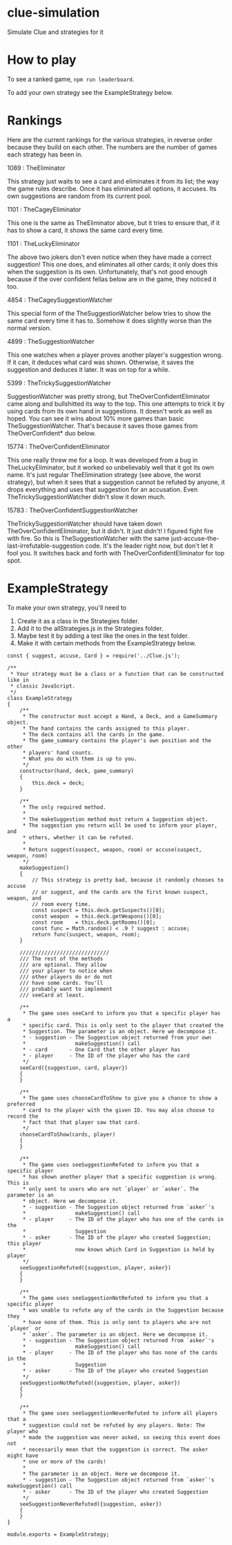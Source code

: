 # clue-simulation
Simulate Clue and strategies for it

# How to play

To see a ranked game, `npm run leaderboard`.

To add your own strategy see the ExampleStrategy below.

# Rankings

Here are the current rankings for the various strategies, in reverse order because they build on each other. The numbers are the number of games each strategy has been in.

1089 : TheEliminator

This strategy just waits to see a card and eliminates it from its list; the way the game rules describe. Once it has eliminated all options, it accuses. Its own suggestions are random from its current pool.

1101 : TheCageyEliminator

This one is the same as TheEliminator above, but it tries to ensure that, if it has to show a card, it shows the same card every time.

1101 : TheLuckyEliminator

The above two jokers don't even notice when they have made a correct suggestion! This one does, and eliminates all other cards; it only does this when the suggestion is its own. Unfortunately, that's not good enough because if the over confident fellas below are in the game, they noticed it too.

4854 : TheCageySuggestionWatcher

This special form of the TheSuggestionWatcher below tries to show the same card every time it has to. Somehow it does slightly worse than the normal version.

4899 : TheSuggestionWatcher

This one watches when a player proves another player's suggestion wrong. If it can, it deduces what card was shown. Otherwise, it saves the suggestion and deduces it later. It was on top for a while.

5399 : TheTrickySuggestionWatcher

SuggestionWatcher was pretty strong, but TheOverConfidentEliminator came along and bullshitted its way to the top. This one attempts to trick it by using cards from its own hand in suggestions. It doesn't work as well as hoped. You can see it wins about 10% more games than basic TheSuggestionWatcher. That's because it saves those games from TheOverConfident* duo below.

15774 : TheOverConfidentEliminator

This one really threw me for a loop. It was developed from a bug in TheLuckyEliminator, but it worked so unbelievably well that it got its own name. It's just regular TheElimination strategy (see above, the worst strategy), but when it sees that a suggestion cannot be refuted by anyone, it drops everything and uses that suggestion for an accusation. Even TheTrickySuggestionWatcher didn't slow it down much.

15783 : TheOverConfidentSuggestionWatcher

TheTrickySuggestionWatcher should have taken down TheOverConfidentEliminator, but it didn't. It just didn't! I figured fight fire with fire. So this is TheSuggestionWatcher with the same just-accuse-the-last-irrefutable-suggestion code. It's the leader right now, but don't let it fool you. It switches back and forth with TheOverConfidentEliminator for top spot.

# ExampleStrategy

To make your own strategy, you'll need to

1. Create it as a class in the Strategies folder.
2. Add it to the allStrategies.js in the Strategies folder.
3. Maybe test it by adding a test like the ones in the test folder.
4. Make it with certain methods from the ExampleStrategy below.

```
const { suggest, accuse, Card } = require('../Clue.js');

/**
 * Your strategy must be a class or a function that can be constructed like in
 * classic JavaScript.
 */
class ExampleStrategy
{
    /**
     * The constructor must accept a Hand, a Deck, and a GameSummary object.
     * The hand contains the cards assigned to this player.
     * The deck contains all the cards in the game.
     * The game_summary contains the player's own position and the other
     * players' hand counts.
     * What you do with them is up to you.
     */
    constructor(hand, deck, game_summary)
    {
        this.deck = deck;
    }

    /**
     * The only required method.
     *
     * The makeSuggestion method must return a Suggestion object.
     * The suggestion you return will be used to inform your player, and
     * others, whether it can be refuted.
     *
     * Return suggest(suspect, weapon, room) or accuse(suspect, weapon, room)
     */
    makeSuggestion()
    {
        // This strategy is pretty bad, because it randomly chooses to accuse
        // or suggest, and the cards are the first known suspect, weapon, and
        // room every time.
        const suspect = this.deck.getSuspects()[0];
        const weapon  = this.deck.getWeapons()[0];
        const room    = this.deck.getRooms()[0];
        const func = Math.random() < .9 ? suggest : accuse;
        return func(suspect, weapon, room);
    }

    /////////////////////////////
    /// The rest of the methods
    /// are optional. They allow
    /// your player to notice when
    /// other players do or do not
    /// have some cards. You'll
    /// probably want to implement
    /// seeCard at least.

    /**
     * The game uses seeCard to inform you that a specific player has a
     * specific card. This is only sent to the player that created the
     * Suggestion. The parameter is an object. Here we decompose it.
     * - suggestion - The Suggestion object returned from your own
     *                makeSuggestion() call
     * - card       - One Card that the other player has
     * - player     - The ID of the player who has the card
     */
    seeCard({suggestion, card, player})
    {
    }

    /**
     * The game uses chooseCardToShow to give you a chance to show a preferred
     * card to the player with the given ID. You may also choose to record the
     * fact that that player saw that card.
     */
    chooseCardToShow(cards, player)
    {
    }

    /**
     * The game uses seeSuggestionRefuted to inform you that a specific player
     * has shown another player that a specific suggestion is wrong. This is
     * only sent to users who are not `player` or `asker`. The parameter is an
     * object. Here we decompose it.
     * - suggestion - The Suggestion object returned from `asker`'s
     *                makeSuggestion() call
     * - player     - The ID of the player who has one of the cards in the
     *                Suggestion
     * - asker      - The ID of the player who created Suggestion; this player
     *                now knows which Card in Suggestion is held by player
     */
    seeSuggestionRefuted({suggestion, player, asker})
    {
    }

    /**
     * The game uses seeSuggestionNotRefuted to inform you that a specific player
     * was unable to refute any of the cards in the Suggestion because they
     * have none of them. This is only sent to players who are not `player` or
     * `asker`. The parameter is an object. Here we decompose it.
     * - suggestion - The Suggestion object returned from `asker`'s
     *                makeSuggestion() call
     * - player     - The ID of the player who has none of the cards in the
     *                Suggestion
     * - asker      - The ID of the player who created Suggestion
     */
    seeSuggestionNotRefuted({suggestion, player, asker})
    {
    }

    /**
     * The game uses seeSuggestionNeverRefuted to inform all players that a
     * suggestion could not be refuted by any players. Note: The player who
     * made the suggestion was never asked, so seeing this event does not
     * necessarily mean that the suggestion is correct. The asker might have
     * one or more of the cards!
     *
     * The parameter is an object. Here we decompose it.
     * - suggestion - The Suggestion object returned from `asker`'s makeSuggestion() call
     * - asker      - The ID of the player who created Suggestion
     */
    seeSuggestionNeverRefuted({suggestion, asker})
    {
    }
}

module.exports = ExampleStrategy;
```
